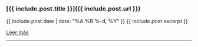 ### [{{ include.post.title }}]({{ include.post.url }})

<span class="post-date">{{ include.post.date | date: "%A %B %-d, %Y" }}</span>
{{ include.post.excerpt }}
<!-- [Leer más]({{ include.post.url }})-->
<a href="{{ include.post.url }}" class="btn btn-primary">Leer más</a>
<hr>
